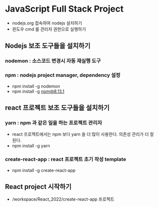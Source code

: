 # JavaScript Full Stack Project
* nodejs.org 접속하여 nodejs 설치하기
* 윈도우 cmd 를 관리자 권한으로 실행하기

## Nodejs 보조 도구들을 설치하기
### nodemon : 소스코드 변경시 자동 재실행 도구

### npm : nodejs project manager, dependency 설정
* npm install -g nodemon
* npm install -g npm@8.13.1

## react 프로젝트 보조 도구들을 설치하기
### yarn : npm 과 같은 일을 하는 프로젝트 관리자
* react 프로젝트에서는 npm 보다 yarn 을 더 많이 사용한다. 의존성 관리가 더 잘 된다.
* npm install -g yarn

### create-react-app : react 프로젝트 초기 작성 template
* npm install -g create-react-app

## React project 시작하기
*  /workspace/React_2022/create-react-app 프로젝트

